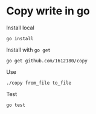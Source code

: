 # Copy write in go

Install local
```
go install
```

Install with ```go get```
```
go get github.com/1612180/copy
```

Use
```
./copy from_file to_file
```

Test
```
go test
```